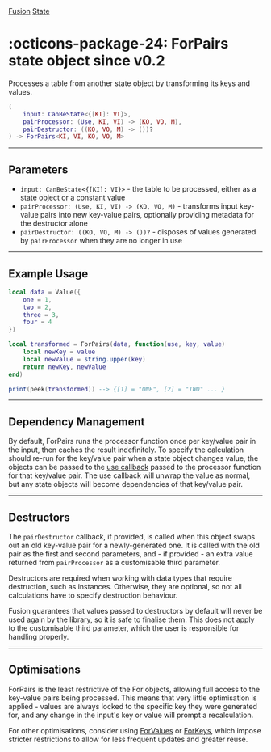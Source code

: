 <nav class="fusiondoc-api-breadcrumbs">
	<a href="../..">Fusion</a>
	<a href="..">State</a>
</nav>

<h1 class="fusiondoc-api-header" markdown>
	<span class="fusiondoc-api-icon" markdown>:octicons-package-24:</span>
	<span class="fusiondoc-api-name">ForPairs</span>
	<span class="fusiondoc-api-pills">
		<span class="fusiondoc-api-pill-type">state object</span>
		<span class="fusiondoc-api-pill-since">since v0.2</span>
	</span>
</h1>

Processes a table from another state object by transforming its keys and values.

```Lua
(
	input: CanBeState<{[KI]: VI}>,
	pairProcessor: (Use, KI, VI) -> (KO, VO, M),
	pairDestructor: ((KO, VO, M) -> ())?
) -> ForPairs<KI, VI, KO, VO, M>
```

-----

## Parameters

- `input: CanBeState<{[KI]: VI}>` - the table to be processed, either as a state
object or a constant value
- `pairProcessor: (Use, KI, VI) -> (KO, VO, M)` - transforms input key-value
pairs into new key-value pairs, optionally providing metadata for the destructor
alone
- `pairDestructor: ((KO, VO, M) -> ())?` - disposes of values generated by
`pairProcessor` when they are no longer in use

-----

## Example Usage

```Lua
local data = Value({
	one = 1,
	two = 2,
	three = 3,
	four = 4
})

local transformed = ForPairs(data, function(use, key, value)
	local newKey = value
	local newValue = string.upper(key)
	return newKey, newValue
end)

print(peek(transformed)) --> {[1] = "ONE", [2] = "TWO" ... }
```

-----

## Dependency Management

By default, ForPairs runs the processor function once per key/value pair in the
input, then caches the result indefinitely. To specify the calculation should
re-run for the key/value pair when a state object changes value, the objects can
be passed to the [use callback](./use.md) passed to the processor function for
that key/value pair. The use callback will unwrap the value as normal, but any
state objects will become dependencies of that key/value pair.

-----

## Destructors

The `pairDestructor` callback, if provided, is called when this object swaps
out an old key-value pair for a newly-generated one. It is called with the old
pair as the first and second parameters, and - if provided - an extra value
returned from `pairProcessor` as a customisable third parameter.

Destructors are required when working with data types that require destruction,
such as instances. Otherwise, they are optional, so not all calculations have to
specify destruction behaviour.

Fusion guarantees that values passed to destructors by default will never be
used again by the library, so it is safe to finalise them. This does not apply
to the customisable third parameter, which the user is responsible for handling
properly.

-----

## Optimisations

ForPairs is the least restrictive of the For objects, allowing full access to
the key-value pairs being processed. This means that very little optimisation is
applied - values are always locked to the specific key they were generated for,
and any change in the input's key or value will prompt a recalculation.

For other optimisations, consider using [ForValues](../forvalues) or
[ForKeys](../forkeys), which impose stricter restrictions to allow for less
frequent updates and greater reuse.